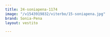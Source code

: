 ```yaml
---
title: 24-soniapena-1174
image: "/v1543919832/viterbo/15-soniapena.jpg"
brand: Sonia-Pena
layout: vestito

---
```

